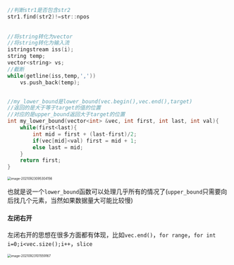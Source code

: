 ```c++
//判断str1是否包含str2
str1.find(str2)!=str::npos
    
    
//将string转化为vector
//将string转化为输入流
istringstream iss(i);
string temp;
vector<string> vs;
//截断
while(getline(iss,temp,','))
	vs.push_back(temp);


//my_lower_bound是lower_bound(vec.begin(),vec.end(),target)
//返回的是大于等于target的值的位置
//对应的是upper_bound返回大于target的位置
int my_lower_bound(vector<int> &vec, int first, int last, int val){
    while(first<last){
        int mid = first + (last-first)/2;
        if(vec[mid]<val) first = mid + 1;
        else last = mid;
    }
    return first;
}
```

<img src="https://typora-1306385380.cos.ap-nanjing.myqcloud.com/img/image-20210923095304156.png" alt="image-20210923095304156" style="zoom: 50%;" />

也就是说一个`lower_bound`函数可以处理几乎所有的情况了(`upper_bound`只需要向后找几个元素，当然如果数据量大可能比较慢)



#### **左闭右开**

左闭右开的思想在很多方面都有体现，比如`vec.end()`，`for range`，`for int i=0;i<vec.size();i++`，`slice`

<img src="https://typora-1306385380.cos.ap-nanjing.myqcloud.com/img/image-20210923101559167.png" alt="image-20210923101559167" style="zoom: 50%;" />


